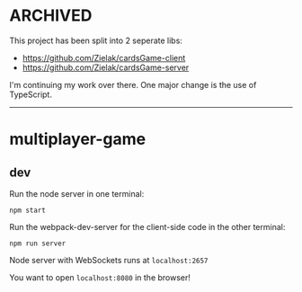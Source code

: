 # ARCHIVED

This project has been split into 2 seperate libs:

- https://github.com/Zielak/cardsGame-client
- https://github.com/Zielak/cardsGame-server

I'm continuing my work over there. One major change is the use of TypeScript.

---

# multiplayer-game

## dev

Run the node server in one terminal:

```npm start```

Run the webpack-dev-server for the client-side code in the other terminal:

```npm run server```

Node server with WebSockets runs at `localhost:2657`

You want to open `localhost:8080` in the browser!

